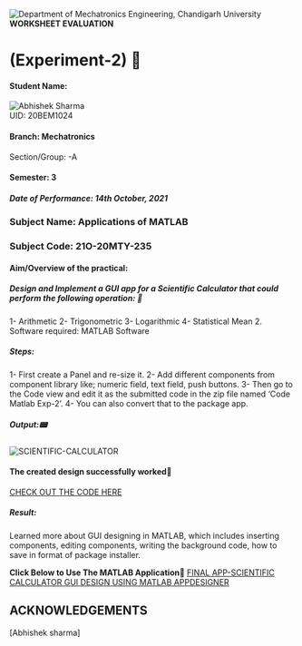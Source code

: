 ![Department of Mechatronics Engineering, Chandigarh University](https://github.com/Mechatronics-Engineering-CU/Robotics4Mechatrons_-CU/blob/main/IMAGE_DATA/banner.PNG)
                                 **WORKSHEET EVALUATION**
# (Experiment-2) 📃

#### Student Name: 
![Abhishek Sharma](https://github.com/Mechatronics-Engineering-CU/Applications-of-Matlab/blob/main/DATA/ABHISHEK.jpg)	                                
UID: 20BEM1024

#### Branch: Mechatronics 	                                   	      
Section/Group: -A

#### Semester: 3  						                                        
##### Date of Performance: 14th October, 2021

### Subject Name: Applications of MATLAB                  
### Subject Code: 21O-20MTY-235

#### Aim/Overview of the practical: 

##### Design and Implement a GUI app for a Scientific Calculator that could perform the following operation: 🚀
1- Arithmetic 
2- Trigonometric
3- Logarithmic
4- Statistical Mean
2. Software required: MATLAB Software
##### Steps:
1- First create a Panel and re-size it.
2- Add different components from component library like; numeric field, text field, push buttons.
3- Then go to the Code view and edit it as the submitted code in the zip file named ‘Code Matlab Exp-2’.
4- You can also convert that to the package app.

##### Output:📟
![SCIENTIFIC-CALCULATOR](https://github.com/Mechatronics-Engineering-CU/Applications-of-Matlab/blob/main/DATA/SC_BY_ABHISHEK.png)

#### The created design successfully worked🚩
[CHECK OUT THE CODE HERE](https://github.com/Mechatronics-Engineering-CU/Applications-of-Matlab/blob/main/DATA/Code%20Matlab%20Exp-2.txt)

##### Result:
Learned more about GUI designing in MATLAB, which includes inserting components, editing components, writing the background code, how to save in format of package installer. 

**Click Below to Use The MATLAB Application**🚩
[FINAL APP-SCIENTIFIC CALCULATOR GUI DESIGN USING MATLAB APPDESIGNER](https://github.com/Mechatronics-Engineering-CU/Applications-of-Matlab/blob/main/DATA/Scientific%20Calculator.mlappinstall)

## ACKNOWLEDGEMENTS

[Abhishek sharma]
